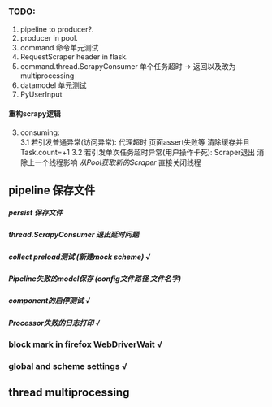 # 


### TODO:
1. pipeline to producer?.
2. producer in pool.
3. command 命令单元测试
4. RequestScraper header in flask.
5. command.thread.ScrapyConsumer 单个任务超时 -> 返回以及改为multiprocessing
6. datamodel 单元测试
7. PyUserInput



#### 重构scrapy逻辑

3. consuming:  
3.1 若引发普通异常(访问异常): 代理超时 页面assert失败等 清除缓存并且Task.count=+1
3.2 若引发单次任务超时异常(用户操作卡死): Scraper退出 消除上一个线程影响 _从Pool获取新的Scraper_ 直接关闭线程


## pipeline 保存文件

##### persist 保存文件

##### thread.ScrapyConsumer 退出延时问题
##### collect preload测试 (新建mock scheme) √
##### Pipeline失败的model保存 (config文件路径 文件名字)
##### component的启停测试 √
##### Processor失败的日志打印 √

### block mark in firefox WebDriverWait √
### global and scheme settings √

## thread multiprocessing
